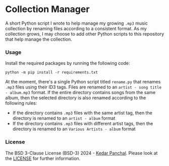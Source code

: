 # Collection Manager
A short Python script I wrote to help manage my growing `.mp3` music collection by renaming files according to a consistent format. As my collection grows, I may choose to add other Python scripts to this repository that help manage the collection.

### Usage
Install the required packages by running the following code:
```
python -m pip install -r requirements.txt
```

At the moment, there's a single Python script titled `rename.py` that renames `.mp3` files using their ID3 tags. Files are renamed to an `artist - song title - album.mp3` format. If the entire directory contains songs from the same album, then the selected directory is also renamed according to the following rules:  
* If the directory contains `.mp3` files with the same artist tag, then the directory is renamed to an `artist - album` format
* If the directory contains `.mp3` files with different artist tags, then the directory is renamed to an `Various Artists - album` format
  
### License
The BSD 3-Clause License (BSD-3) 2024 - [Kedar Panchal](https://github.com/KedarPanchal). Please look at the
[LICENSE](LICENSE) for further information.